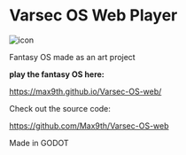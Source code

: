 # Varsec OS Web Player

![icon](https://github.com/user-attachments/assets/b3029177-26ef-4484-b4b0-15104103e1d6)



 Fantasy OS made as an art project


**play the fantasy OS here:**

https://max9th.github.io/Varsec-OS-web/

Check out the source code:

https://github.com/Max9th/Varsec-OS-web

Made in GODOT
